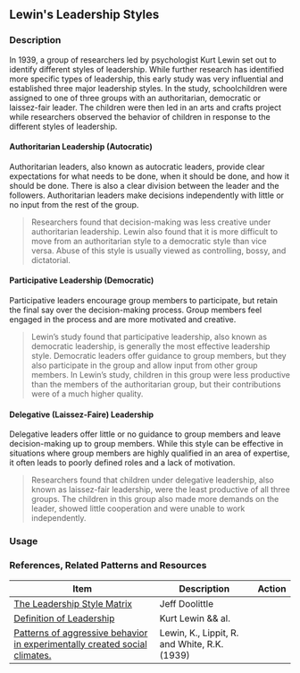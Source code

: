 ## Lewin's Leadership Styles

### Description

In 1939, a group of researchers led by psychologist Kurt Lewin set out to identify different styles of leadership. While further research has identified more specific types of leadership, this early study was very influential and established three major leadership styles. In the study, schoolchildren were assigned to one of three groups with an authoritarian, democratic or laissez-fair leader. The children were then led in an arts and crafts project while researchers observed the behavior of children in response to the different styles of leadership.

#### Authoritarian Leadership (Autocratic)

Authoritarian leaders, also known as autocratic leaders, provide clear expectations for what needs to be done, when it should be done, and how it should be done. There is also a clear division between the leader and the followers. Authoritarian leaders make decisions independently with little or no input from the rest of the group.

> Researchers found that decision-making was less creative under authoritarian leadership. Lewin also found that it is more difficult to move from an authoritarian style to a democratic style than vice versa. Abuse of this style is usually viewed as controlling, bossy, and dictatorial.

#### Participative Leadership (Democratic)

Participative leaders encourage group members to participate, but retain the final say over the decision-making process. Group members feel engaged in the process and are more motivated and creative.

> Lewin’s study found that participative leadership, also known as democratic leadership, is generally the most effective leadership style. Democratic leaders offer guidance to group members, but they also participate in the group and allow input from other group members. In Lewin’s study, children in this group were less productive than the members of the authoritarian group, but their contributions were of a much higher quality.

#### Delegative (Laissez-Faire) Leadership

Delegative leaders offer little or no guidance to group members and leave decision-making up to group members. While this style can be effective in situations where group members are highly qualified in an area of expertise, it often leads to poorly defined roles and a lack of motivation.

> Researchers found that children under delegative leadership, also known as laissez-fair leadership, were the least productive of all three groups. The children in this group also made more demands on the leader, showed little cooperation and were unable to work independently.

### Usage

### References, Related Patterns and Resources

| Item                                                                                                                                                               | Description                                  | Action |
| ------------------------------------------------------------------------------------------------------------------------------------------------------------------ | -------------------------------------------- | ------ |
| [The Leadership Style Matrix](https://jeffdoolittle.com/2020/11/06/leadership-style-matrix/)                                                                       | Jeff Doolittle                               |        |
| [Definition of Leadership](https://nofinchaos.wordpress.com/2012/03/07/definition-of-leadership-kurt-lewin/)                                                       | Kurt Lewin && al.                            |        |
| [Patterns of aggressive behavior in experimentally created social climates.](https://www.tandfonline.com/doi/abs/10.1080/00224545.1939.9713366?journalCode=vsoc20) | Lewin, K., Lippit, R. and White, R.K. (1939) |        |
